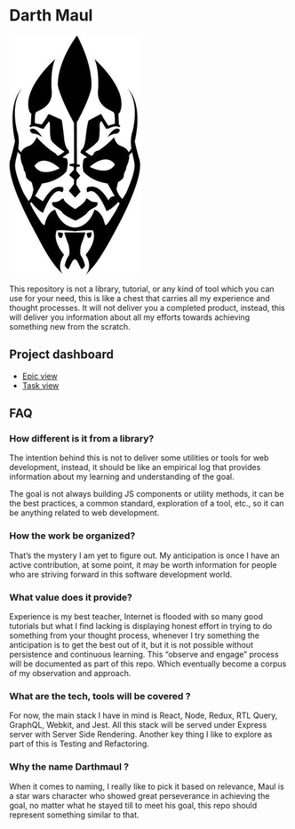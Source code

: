 # Darth Maul
![Darth Maul](/assets/images/2074698.jpeg)

This repository is not a library, tutorial, or any kind of tool which you can use for your need, this is like a chest that carries all my experience and thought processes. It will not deliver you a completed product, instead, this will deliver you information about all my efforts towards achieving something new from the scratch.

## Project dashboard

- [Epic view](https://github.com/users/santhanam87/projects/3/views/4)
- [Task view](https://github.com/users/santhanam87/projects/3/views/2)

## FAQ

### How different is it from a library?

The intention behind this is not to deliver some utilities or tools for web development, instead, it should be like an empirical log that provides information about my learning and understanding of the goal.

The goal is not always building JS components or utility methods, it can be the best practices, a common standard, exploration of a tool, etc., so it can be anything related to web development.

### How the work be organized?

That’s the mystery I am yet to figure out. My anticipation is once I have an active contribution, at some point, it may be worth information for people who are striving forward in this software development world.

### What value does it provide?

Experience is my best teacher, Internet is flooded with so many good tutorials but what I find lacking is displaying honest effort in trying to do something from your thought process, whenever I try something the anticipation is to get the best out of it, but it is not possible without persistence and continuous learning. This “observe and engage” process will be documented as part of this repo. Which eventually become a corpus of my observation and approach.

### What are the tech, tools will be covered ?

For now, the main stack I have in mind is React, Node, Redux, RTL Query, GraphQL, Webkit, and Jest. All this stack will be served under Express server with Server Side Rendering. Another key thing I like to explore as part of this is Testing and Refactoring.

### Why the name Darthmaul ?

When it comes to naming, I really like to pick it based on relevance, Maul is a star wars character who showed great perseverance in achieving the goal, no matter what he stayed till to meet his goal, this repo should represent something similar to that.

